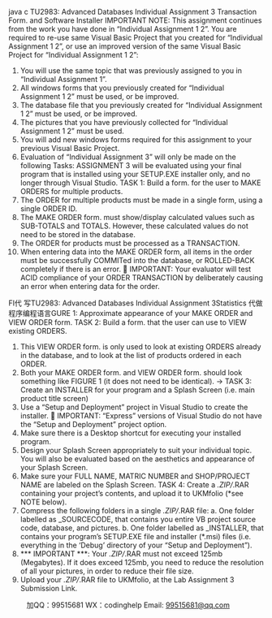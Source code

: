 java c
TU2983: Advanced Databases
Individual Assignment 3
Transaction Form. and Software Installer
IMPORTANT NOTE:
This assignment continues from the work you have done in “Individual Assignment 1  2”.
You are required to re-use same Visual Basic Project that you created for “Individual Assignment 1  2”, or use an improved version of the same Visual Basic Project for “Individual Assignment 1  2”:
1. You will use the same topic that was previously assigned to you in “Individual Assignment 1”.
2. All windows forms that you previously created for “Individual Assignment 1  2” must be used, or be improved.
3. The database file that you previously created for “Individual Assignment 1  2” must be used, or be improved.
4. The pictures that you have previously collected for “Individual Assignment 1  2” must be used.
5. You will add new windows forms required for this assignment to your previous Visual Basic Project.
6. Evaluation of “Individual Assignment 3” will only be made on the following Tasks:
ASSIGNMENT 3 will be evaluated using your final program that is installed using your SETUP.EXE installer only, and no longer through Visual Studio.
TASK 1: Build a form. for the user to MAKE ORDERS for multiple products.
1. The ORDER for multiple products must be made in a single form, using a single ORDER ID.
2. The MAKE ORDER form. must show/display calculated values such as SUB-TOTALS and TOTALS. However, these calculated values do not need to be stored in the database.
3. The ORDER for products must be processed as a TRANSACTION.
4. When entering data into the MAKE ORDER form, all items in the order must be successfully COMMITed into the database, or ROLLED-BACK completely if there is an error.
 IMPORTANT: Your evaluator will test ACID compliance of your ORDER TRANSACTION by deliberately causing an error when entering data for the order.

FI代 写TU2983: Advanced Databases Individual Assignment 3Statistics
代做程序编程语言GURE 1: Approximate appearance of your MAKE ORDER and VIEW ORDER form.
TASK 2: Build a form. that the user can use to VIEW existing ORDERS.
1. This VIEW ORDER form. is only used to look at existing ORDERS already in the database, and to look at the list of products ordered in each ORDER.
2. Both your MAKE ORDER form. and VIEW ORDER form. should look something like FIGURE 1 (it does not need to be identical).   →
TASK 3: Create an INSTALLER for your program and a Splash Screen (i.e. main product title screen)
1. Use a “Setup and Deployment” project in Visual Studio to create the installer.
 IMPORTANT: “Express” versions of Visual Studio do not have the “Setup and Deployment” project option.
2. Make sure there is a Desktop shortcut for executing your installed program.
3. Design your Splash Screen appropriately to suit your individual topic. You will also be evaluated based on the aesthetics and appearance of your Splash Screen.
4. Make sure your FULL NAME, MATRIC NUMBER and SHOP/PROJECT NAME are labeled on the Splash Screen.
TASK 4: Create a *.ZIP/*.RAR containing your project’s contents, and upload it to UKMfolio (*see NOTE below).
1. Compress the following folders in a single *.ZIP/*.RAR file:
a. One folder labelled as _SOURCECODE, that contains you entire VB project source code, database, and pictures.
b. One folder labelled as _INSTALLER, that contains your program’s SETUP.EXE file and installer (*.msi) files (i.e. everything in the ‘Debug’ directory of your “Setup and Deployment”).
5. *** IMPORTANT ***: Your *.ZIP/*.RAR must not exceed 125mb (Megabytes). If it does exceed 125mb, you need to reduce the resolution of all your pictures, in order to reduce their file size.
6. Upload your *.ZIP/*.RAR file to UKMfolio, at the Lab Assignment 3 Submission Link.





         
加QQ：99515681  WX：codinghelp  Email: 99515681@qq.com
